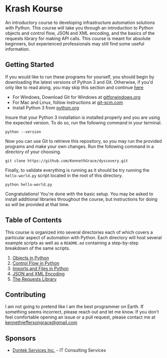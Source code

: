 # Krash Kourse
An introductory course to developing infrastructure automation solutions with Python. This course will take you through an introduction to Python objects and control flow, JSON and XML encoding, and the basics of the requests library for making API calls. This course is meant for absolute beginners, but experienced professionals may still find some useful information.

## Getting Started
If you would like to run these programs for yourself, you should begin by downloading the latest versions of Python 3 and Git. Otherwise, if you'd only like to read along, you may skip this section and continue [here](#table-of-contents)
* For Windows, Download Git for Windows at [gitforwindows.org](https://gitforwindows.org/)
* For Mac and Linux, follow instructions at [git-scm.com](https://git-scm.com/book/en/v2/Getting-Started-Installing-Git)
* Install Python 3 from [python.org](https://www.python.org/)

Insure that your Python 3 installation is installed properly and you are using the expected version. To do so, run the following command in your terminal.
```commandline
python --version
```

Now you can use Git to retrieve this repository, so you may run the provided programs and make your own changes. Run the following command in a directory of your choosing.

```commandline
git clone https://github.com/KennethGrace/dyscovery.git
```

Finally, to validate everything is running as it should be try running the `hello-world.py` script located in the root of this directory.

```commandline
python hello-world.py
```

Congratulations! You're done with the basic setup. You may be asked to install additional libraries throughout the course, but instructions for doing so will be provided at that time.

## Table of Contents
This course is organized into several directories each of which covers a particular aspect of automation with Python. Each directory will host several example scripts as well as a `README.md` containing a step-by-step breakdown of the same scripts.

1. [Objects in Python](/objects)
2. [Control Flow in Python](/control)
3. [Imports and Files in Python](/imports)
4. [JSON and XML Encoding](/encoding)
5. [The Requests Library](/requests)

## Contributing
I am not going to pretend like I am the best programmer on Earth. If something seems incorrect, please reach out and let me know. If you don't feel comfortable opening an issue or a pull request, please contact me at <kennethjeffersongrace@gmail.com>

## Sponsors
* [Dyntek Services Inc.](https://www.dyntek.com) - IT Consulting Services